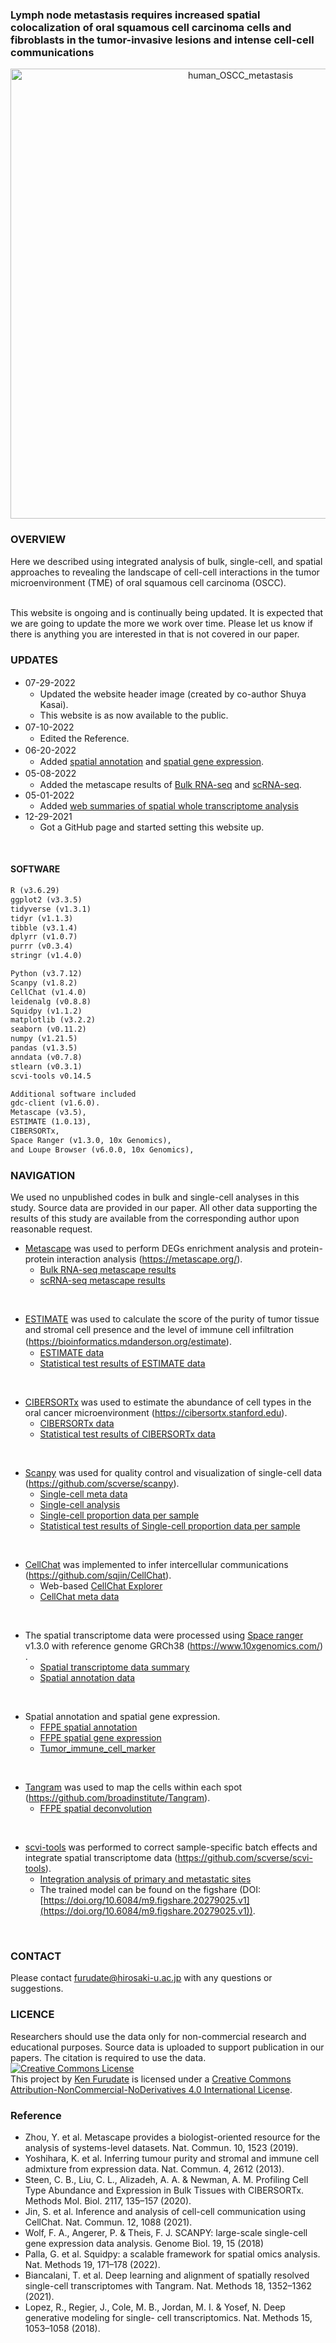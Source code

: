 ### Lymph node metastasis requires increased spatial colocalization of oral squamous cell carcinoma cells and fibroblasts in the tumor-invasive lesions and intense cell-cell communications
<p align="center">
<img width="720" alt="human_OSCC_metastasis" src="https://user-images.githubusercontent.com/96807849/181699083-a9548c03-8139-4ad6-8c81-788d037f9e85.png">
</p>



### OVERVIEW
Here we described using integrated analysis of bulk, single-cell, and spatial approaches to revealing the landscape of cell-cell interactions in the tumor microenvironment (TME) of oral squamous cell carcinoma (OSCC).  
<br>  

This website is ongoing and is continually being updated. It is expected that we are going to update the more we work over time. Please let us know if there is anything you are interested in that is not covered in our paper.  

### UPDATES
- 07-29-2022　　
  - Updated the website header image (created by   co-author Shuya Kasai).
  - This website is as now available to the public.
- 07-10-2022　
  - Edited the Reference.
- 06-20-2022　　
  - Added [spatial annotation](https://kenflab.github.io/oscc_metastasis/data/ipynbs/FFPE_spatial_analysis.html) and [spatial gene expression](https://kenflab.github.io/oscc_metastasis/data/ipynbs/Spatial_gene_expression.html).
- 05-08-2022　　
  - Added the metascape results of [Bulk RNA-seq](https://kenflab.github.io/oscc_metastasis/data/scRNAseq_metascape/AnalysisReport.html) and [scRNA-seq](https://kenflab.github.io/oscc_metastasis/data/bulk_RNAseq_metascape/AnalysisReport.html).  
- 05-01-2022  
  - Added [web summaries of spatial whole transcriptome analysis](https://kenflab.github.io/oscc_metastasis/summary.html)  
- 12-29-2021  
  - Got a GitHub page and started setting this website up.  
<br>  

#### SOFTWARE
```markdown
R (v3.6.29)
ggplot2 (v3.3.5)
tidyverse (v1.3.1)
tidyr (v1.1.3)
tibble (v3.1.4)
dplyrr (v1.0.7)
purrr (v0.3.4)
stringr (v1.4.0)

Python (v3.7.12)
Scanpy (v1.8.2)
CellChat (v1.4.0)
leidenalg (v0.8.8)
Squidpy (v1.1.2)
matplotlib (v3.2.2)
seaborn (v0.11.2)
numpy (v1.21.5)
pandas (v1.3.5)
anndata (v0.7.8)
stlearn (v0.3.1)
scvi-tools v0.14.5

Additional software included
gdc-client (v1.6.0).
Metascape (v3.5), 
ESTIMATE (1.0.13), 
CIBERSORTx, 
Space Ranger (v1.3.0, 10x Genomics), 
and Loupe Browser (v6.0.0, 10x Genomics), 
```


### NAVIGATION
We used no unpublished codes in bulk and single-cell analyses in this study. Source data are provided in our paper. All other data supporting the results of this study are available from the corresponding author upon reasonable request.

- [Metascape](https://metascape.org/) was used to perform DEGs enrichment analysis and protein-protein interaction analysis (https://metascape.org/).
  - [Bulk RNA-seq metascape results](/data/scRNAseq_metascape/AnalysisReport.html)
  - [scRNA-seq metascape results](/data/bulk_RNAseq_metascape/AnalysisReport.html)  
<br>  

- [ESTIMATE](https://bioinformatics.mdanderson.org/estimate) was used to calculate the score of the purity of tumor tissue and stromal cell presence and the level of immune cell infiltration (https://bioinformatics.mdanderson.org/estimate).　　
  - [ESTIMATE data](/data/estimate/estimate.htm)
  - [Statistical test results of ESTIMATE data](/data/estimate/Estimate_statistics.html)  
<br>  
  
- [CIBERSORTx](https://cibersortx.stanford.edu) was used to estimate the abundance of cell types in the oral cancer microenvironment (https://cibersortx.stanford.edu). 
  - [CIBERSORTx data](/data/cibersortx/Cibersortx.htm)
  - [Statistical test results of CIBERSORTx data](/data/cibersortx/Cibersortx_statistics.html)  
<br>  

- [Scanpy](https://github.com/scverse/scanpy) was used for quality control and visualization of single-cell data (https://github.com/scverse/scanpy). 
  - [Single-cell meta data](/data/scanpy/oscc_scRNA-seq_meta_data.htm)  
  - [Single-cell analysis](/data/scanpy/Scanpy_data_processing_oscc.html)
  - [Single-cell proportion data per sample](/data/scanpy/singlecell_proportion_per_sample.htm)
  - [Statistical test results of Single-cell proportion data per sample](/data/scanpy/Single_cell_proportion_data_statistic.html)  
<br>  

- [CellChat](https://github.com/sqjin/CellChat) was implemented to infer intercellular communications (https://github.com/sqjin/CellChat). 
  - Web-based [CellChat Explorer](http://www.cellchat.org/)
  - [CellChat meta data](data/cellchat/cellchat_meta.data.htm)  
<br>  

- The spatial transcriptome data were processed using [Space ranger](https://support.10xgenomics.com/spatial-gene-expression/software/pipelines/latest/what-is-space-ranger) v1.3.0 with reference genome GRCh38 (https://www.10xgenomics.com/) .
    - [Spatial transcriptome data summary](summary.md)
    - [Spatial annotation data](spatial_annotation.md)  
<br>  

- Spatial annotation and spatial gene expression.
    - [FFPE spatial annotation](/data/ipynbs/FFPE_spatial_analysis.html)  
    - [FFPE spatial gene expression](/data/ipynbs/Spatial_gene_expression.html)    
    - [Tumor_immune_cell_marker](spatial_tumor_immune_markers.md)    
<br>  

- [Tangram](https://github.com/broadinstitute/Tangram) was used to map the cells within each spot (https://github.com/broadinstitute/Tangram).  
    - [FFPE spatial deconvolution](spatial_decovolution.md)  
<br>  

- [scvi-tools](https://github.com/scverse/scvi-tools) was performed to correct sample-specific batch effects and integrate spatial transcriptome data (https://github.com/scverse/scvi-tools).
    - [Integration analysis of primary and metastatic sites](/data/ipynbs/Integration_analysis_of_pri_met.html)  
    - The trained model can be found on the figshare (DOI: [https://doi.org/10.6084/m9.figshare.20279025.v1](https://doi.org/10.6084/m9.figshare.20279025.v1)).
<br>  

### CONTACT
Please contact <furudate@hirosaki-u.ac.jp> with any questions or suggestions.
<br>  

### LICENCE
Researchers should use the data only for non-commercial research and educational purposes. Source data is uploaded to support publication in our papers. The citation is required to use the data.
<br>
<a rel="license" href="http://creativecommons.org/licenses/by-nc-nd/4.0/"><img alt="Creative Commons License" style="border-width:0" src="https://i.creativecommons.org/l/by-nc-nd/4.0/88x31.png" /></a><br />This project by <a xmlns:cc="http://creativecommons.org/ns#" href="https://kenflab.github.io/oscc_metastasis/" property="cc:attributionName" rel="cc:attributionURL">Ken Furudate</a> is licensed under a <a rel="license" href="http://creativecommons.org/licenses/by-nc-nd/4.0/">Creative Commons Attribution-NonCommercial-NoDerivatives 4.0 International License</a>.
<br>

### Reference
- Zhou, Y. et al. Metascape provides a biologist-oriented resource for the analysis of systems-level datasets. Nat. Commun. 10, 1523 (2019).
- Yoshihara, K. et al. Inferring tumour purity and stromal and immune cell admixture from expression data. Nat. Commun. 4, 2612 (2013).
- Steen, C. B., Liu, C. L., Alizadeh, A. A. & Newman, A. M. Profiling Cell Type Abundance and Expression in Bulk Tissues with CIBERSORTx. Methods Mol. Biol. 2117, 135–157 (2020).
- Jin, S. et al. Inference and analysis of cell-cell communication using CellChat. Nat. Commun. 12, 1088 (2021).
- Wolf, F. A., Angerer, P. & Theis, F. J. SCANPY: large-scale single-cell gene expression data analysis. Genome Biol. 19, 15 (2018)
- Palla, G. et al. Squidpy: a scalable framework for spatial omics analysis. Nat. Methods 19, 171–178 (2022).
- Biancalani, T. et al. Deep learning and alignment of spatially resolved single-cell transcriptomes with Tangram. Nat. Methods 18, 1352–1362 (2021).
- Lopez, R., Regier, J., Cole, M. B., Jordan, M. I. & Yosef, N. Deep generative modeling for single- cell transcriptomics. Nat. Methods 15, 1053–1058 (2018).
